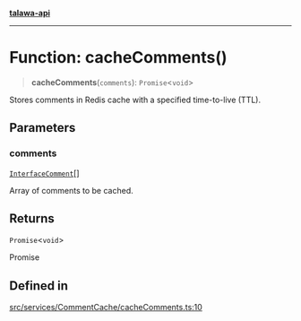 [**talawa-api**](../../../../README.md)

***

# Function: cacheComments()

> **cacheComments**(`comments`): `Promise`\<`void`\>

Stores comments in Redis cache with a specified time-to-live (TTL).

## Parameters

### comments

[`InterfaceComment`](../../../../models/Comment/interfaces/InterfaceComment.md)[]

Array of comments to be cached.

## Returns

`Promise`\<`void`\>

Promise<void>

## Defined in

[src/services/CommentCache/cacheComments.ts:10](https://github.com/Suyash878/talawa-api/blob/f376d03c37e9acd046e7cc983947432c95f74442/src/services/CommentCache/cacheComments.ts#L10)
